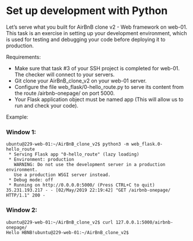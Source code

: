 # Set up development with Python
Let’s serve what you built for AirBnB clone v2 - Web framework on web-01. This task is an exercise in setting up your development environment, which is used for testing and debugging your code before deploying it to production.

Requirements:
- Make sure that task #3 of your SSH project is completed for web-01. The checker will connect to your servers.
- Git clone your AirBnB_clone_v2 on your web-01 server.
- Configure the file web_flask/0-hello_route.py to serve its content from the route /airbnb-onepage/ on port 5000.
- Your Flask application object must be named app (This will allow us to run and check your code).

Example:
### Window 1:
```
ubuntu@229-web-01:~/AirBnB_clone_v2$ python3 -m web_flask.0-hello_route
 * Serving Flask app "0-hello_route" (lazy loading)
 * Environment: production
   WARNING: Do not use the development server in a production environment.
   Use a production WSGI server instead.
 * Debug mode: off
 * Running on http://0.0.0.0:5000/ (Press CTRL+C to quit)
35.231.193.217 - - [02/May/2019 22:19:42] "GET /airbnb-onepage/ HTTP/1.1" 200 -
```
### Window 2:
```
ubuntu@229-web-01:~/AirBnB_clone_v2$ curl 127.0.0.1:5000/airbnb-onepage/
Hello HBNB!ubuntu@229-web-01:~/AirBnB_clone_v2$
```
